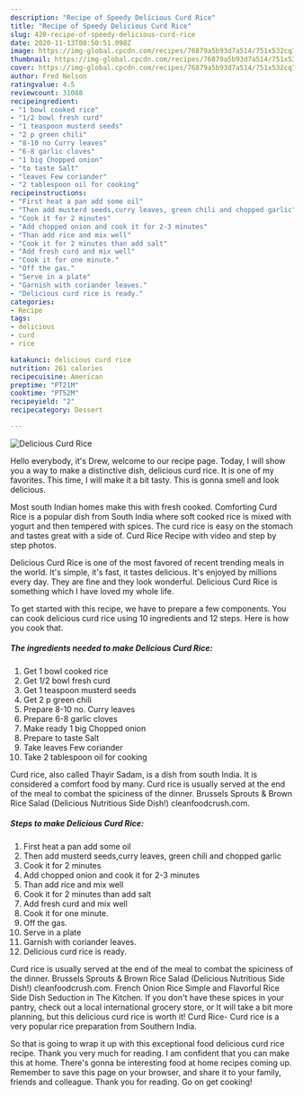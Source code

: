 ```yaml
---
description: "Recipe of Speedy Delicious Curd Rice"
title: "Recipe of Speedy Delicious Curd Rice"
slug: 420-recipe-of-speedy-delicious-curd-rice
date: 2020-11-13T08:50:51.098Z
image: https://img-global.cpcdn.com/recipes/76879a5b93d7a514/751x532cq70/delicious-curd-rice-recipe-main-photo.jpg
thumbnail: https://img-global.cpcdn.com/recipes/76879a5b93d7a514/751x532cq70/delicious-curd-rice-recipe-main-photo.jpg
cover: https://img-global.cpcdn.com/recipes/76879a5b93d7a514/751x532cq70/delicious-curd-rice-recipe-main-photo.jpg
author: Fred Nelson
ratingvalue: 4.5
reviewcount: 31088
recipeingredient:
- "1 bowl cooked rice"
- "1/2 bowl fresh curd"
- "1 teaspoon musterd seeds"
- "2 p green chili"
- "8-10 no Curry leaves"
- "6-8 garlic cloves"
- "1 big Chopped onion"
- "to taste Salt"
- "leaves Few coriander"
- "2 tablespoon oil for cooking"
recipeinstructions:
- "First heat a pan add some oil"
- "Then add musterd seeds,curry leaves, green chili and chopped garlic"
- "Cook it for 2 minutes"
- "Add chopped onion and cook it for 2-3 minutes"
- "Than add rice and mix well"
- "Cook it for 2 minutes than add salt"
- "Add fresh curd and mix well"
- "Cook it for one minute."
- "Off the gas."
- "Serve in a plate"
- "Garnish with coriander leaves."
- "Delicious curd rice is ready."
categories:
- Recipe
tags:
- delicious
- curd
- rice

katakunci: delicious curd rice 
nutrition: 261 calories
recipecuisine: American
preptime: "PT21M"
cooktime: "PT52M"
recipeyield: "2"
recipecategory: Dessert

---
```



![Delicious Curd Rice](https://img-global.cpcdn.com/recipes/76879a5b93d7a514/751x532cq70/delicious-curd-rice-recipe-main-photo.jpg)

Hello everybody, it's Drew, welcome to our recipe page. Today, I will show you a way to make a distinctive dish, delicious curd rice. It is one of my favorites. This time, I will make it a bit tasty. This is gonna smell and look delicious.

Most south Indian homes make this with fresh cooked. Comforting Curd Rice is a popular dish from South India where soft cooked rice is mixed with yogurt and then tempered with spices. The curd rice is easy on the stomach and tastes great with a side of. Curd Rice Recipe with video and step by step photos.

Delicious Curd Rice is one of the most favored of recent trending meals in the world. It's simple, it's fast, it tastes delicious. It's enjoyed by millions every day. They are fine and they look wonderful. Delicious Curd Rice is something which I have loved my whole life.


To get started with this recipe, we have to prepare a few components. You can cook delicious curd rice using 10 ingredients and 12 steps. Here is how you cook that.

<!--inarticleads1-->

##### The ingredients needed to make Delicious Curd Rice:

1. Get 1 bowl cooked rice
1. Get 1/2 bowl fresh curd
1. Get 1 teaspoon musterd seeds
1. Get 2 p green chili
1. Prepare 8-10 no. Curry leaves
1. Prepare 6-8 garlic cloves
1. Make ready 1 big Chopped onion
1. Prepare to taste Salt
1. Take leaves Few coriander
1. Take 2 tablespoon oil for cooking


Curd rice, also called Thayir Sadam, is a dish from south India. It is considered a comfort food by many. Curd rice is usually served at the end of the meal to combat the spiciness of the dinner. Brussels Sprouts &amp; Brown Rice Salad (Delicious Nutritious Side Dish!) cleanfoodcrush.com. 

<!--inarticleads2-->

##### Steps to make Delicious Curd Rice:

1. First heat a pan add some oil
1. Then add musterd seeds,curry leaves, green chili and chopped garlic
1. Cook it for 2 minutes
1. Add chopped onion and cook it for 2-3 minutes
1. Than add rice and mix well
1. Cook it for 2 minutes than add salt
1. Add fresh curd and mix well
1. Cook it for one minute.
1. Off the gas.
1. Serve in a plate
1. Garnish with coriander leaves.
1. Delicious curd rice is ready.


Curd rice is usually served at the end of the meal to combat the spiciness of the dinner. Brussels Sprouts &amp; Brown Rice Salad (Delicious Nutritious Side Dish!) cleanfoodcrush.com. French Onion Rice Simple and Flavorful Rice Side Dish Seduction in The Kitchen. If you don&#39;t have these spices in your pantry, check out a local international grocery store, or It will take a bit more planning, but this delicious curd rice is worth it! Curd Rice- Curd rice is a very popular rice preparation from Southern India. 

So that is going to wrap it up with this exceptional food delicious curd rice recipe. Thank you very much for reading. I am confident that you can make this at home. There's gonna be interesting food at home recipes coming up. Remember to save this page on your browser, and share it to your family, friends and colleague. Thank you for reading. Go on get cooking!
